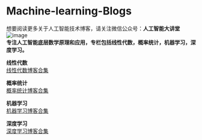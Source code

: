 # Machine-learning-Blogs
想要阅读更多关于人工智能技术博客，请关注微信公众号：**人工智能大讲堂**<br /> 
![image](https://github.com/AIDajiangtang/Machine-learning-Blogs/blob/main/QRCode.jpg)  
**专注人工智能底层数学原理和应用，专栏包括线性代数，概率统计，机器学习，深度学习。**<br /> 


**线性代数**<br /> 
[线性代数博客合集](https://mp.weixin.qq.com/mp/appmsgalbum?__biz=Mzg5MzY2MjMxMg==&action=getalbum&album_id=2624994751276367872#wechat_redirect)<br /> 

**概率统计**<br /> 
[概率统计博客合集](https://mp.weixin.qq.com/mp/appmsgalbum?__biz=Mzg5MzY2MjMxMg==&action=getalbum&album_id=2687431408654729219#wechat_redirect)<br /> 

**机器学习**<br /> 
[机器学习博客合集](https://mp.weixin.qq.com/mp/appmsgalbum?__biz=Mzg5MzY2MjMxMg==&action=getalbum&album_id=2597498500050042882#wechat_redirect)<br /> 

**深度学习**<br /> 
[深度学习博客合集](https://mp.weixin.qq.com/mp/appmsgalbum?__biz=Mzg5MzY2MjMxMg==&action=getalbum&album_id=2587539538391318531#wechat_redirect)<br /> 
